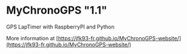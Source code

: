 # MyChronoGPS "1.1"
GPS LapTimer with RaspberryPI and Python

More information at [https://jfk93-fr.github.io/MyChronoGPS-website/](https://jfk93-fr.github.io/MyChronoGPS-website/)